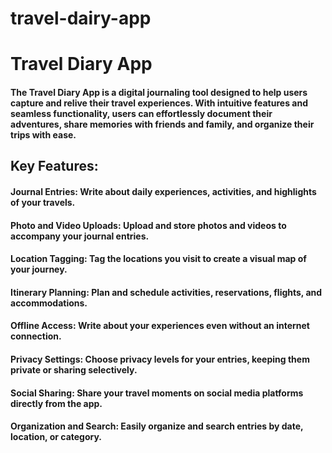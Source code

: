# travel-dairy-app

# **Travel Diary App**

#### The Travel Diary App is a digital journaling tool designed to help users capture and relive their travel experiences. With intuitive features and seamless functionality, users can effortlessly document their adventures, share memories with friends and family, and organize their trips with ease.

## **Key Features:**

#### Journal Entries: Write about daily experiences, activities, and highlights of your travels.

#### Photo and Video Uploads: Upload and store photos and videos to accompany your journal entries.

#### Location Tagging: Tag the locations you visit to create a visual map of your journey.

#### Itinerary Planning: Plan and schedule activities, reservations, flights, and accommodations.

#### Offline Access: Write about your experiences even without an internet connection.

#### Privacy Settings: Choose privacy levels for your entries, keeping them private or sharing selectively.

#### Social Sharing: Share your travel moments on social media platforms directly from the app.

#### Organization and Search: Easily organize and search entries by date, location, or category.
